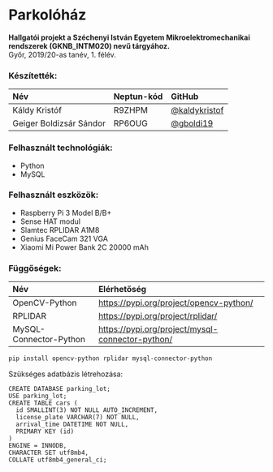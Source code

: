 # Parkolóház

**Hallgatói projekt a Széchenyi István Egyetem Mikroelektromechanikai rendszerek (GKNB_INTM020) nevű tárgyához.**<br/>
Győr, 2019/20-as tanév, 1. félév.

### Készítették:  
Név | Neptun-kód|GitHub
:-|:-|:-
Káldy Kristóf|R9ZHPM| [@kaldykristof](https://github.com/kaldykristof)
Geiger Boldizsár Sándor|RP6OUG| [@gboldi19](https://github.com/gboldi19)

### Felhasznált technológiák:<br/>
- Python
- MySQL

### Felhasznált eszközök:<br/>
- Raspberry Pi 3 Model B/B+
- Sense HAT modul
- Slamtec RPLIDAR A1M8
- Genius FaceCam 321 VGA
- Xiaomi Mi Power Bank 2C 20000 mAh

### Függőségek:<br />
Név | Elérhetőség
:-|:-
OpenCV-Python|https://pypi.org/project/opencv-python/
RPLIDAR|https://pypi.org/project/rplidar/
MySQL-Connector-Python|https://pypi.org/project/mysql-connector-python/

```sh
pip install opencv-python rplidar mysql-connector-python
```
Szükséges adatbázis létrehozása:
```MySQL
CREATE DATABASE parking_lot;
USE parking_lot;
CREATE TABLE cars (
  id SMALLINT(3) NOT NULL AUTO_INCREMENT,
  license_plate VARCHAR(7) NOT NULL,
  arrival_time DATETIME NOT NULL,
  PRIMARY KEY (id)
)
ENGINE = INNODB,
CHARACTER SET utf8mb4,
COLLATE utf8mb4_general_ci;
```
